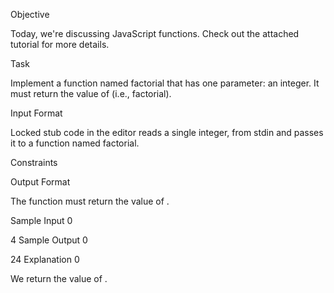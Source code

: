 Objective

Today, we're discussing JavaScript functions. Check out the attached tutorial for more details.

Task

Implement a function named factorial that has one parameter: an integer.
It must return the value of  (i.e.,  factorial).

Input Format

Locked stub code in the editor reads a single integer,
from stdin and passes it to a function named factorial.

Constraints

Output Format

The function must return the value of .

Sample Input 0

4
Sample Output 0

24
Explanation 0

We return the value of .
